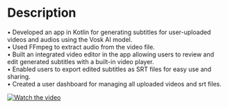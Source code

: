 # Description
• Developed an app in Kotlin for generating subtitles for user-uploaded videos and audios using the Vosk AI model.  
• Used FFmpeg to extract audio from the video file.  
• Built an integrated video editor in the app allowing users to review and edit generated subtitles with a built-in video player.  
• Enabled users to export edited subtitles as SRT files for easy use and sharing.  
• Created a user dashboard for managing all uploaded videos and srt files.  

[![Watch the video](https://i.sstatic.net/Vp2cE.png)](https://youtu.be/vt5fpE0bzSY)
